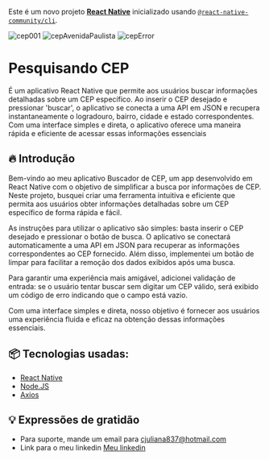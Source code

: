 Este é um novo projeto [**React Native**](https://reactnative.dev) inicializado usando [`@react-native-community/cli`](https://github.com/react-native-community/cli).

![cep001](https://github.com/devjubis/react_native_cep_api/assets/110790833/09d1b4df-35fc-4c01-ab90-1ec1ac5ecfd6)
![cepAvenidaPaulista](https://github.com/devjubis/react_native_cep_api/assets/110790833/5b9e9838-9462-4a3e-a872-1fda5035bb87)
![cepError](https://github.com/devjubis/react_native_cep_api/assets/110790833/41464f4d-95fd-4ae8-9d2c-53f0b366b88d)

# Pesquisando CEP

É um aplicativo React Native que permite aos usuários buscar informações detalhadas sobre um CEP específico. Ao inserir o CEP desejado e pressionar 'buscar', o aplicativo se conecta a uma API em JSON e recupera instantaneamente o logradouro, bairro, cidade e estado correspondentes. Com uma interface simples e direta, o aplicativo oferece uma maneira rápida e eficiente de acessar essas informações essenciais

## 🔥 Introdução

Bem-vindo ao meu aplicativo Buscador de CEP, um app desenvolvido em React Native com o objetivo de simplificar a busca por informações de CEP. Neste projeto, busquei criar uma ferramenta intuitiva e eficiente que permita aos usuários obter informações detalhadas sobre um CEP específico de forma rápida e fácil.

As instruções para utilizar o aplicativo são simples: basta inserir o CEP desejado e pressionar o botão de busca. O aplicativo se conectará automaticamente a uma API em JSON para recuperar as informações correspondentes ao CEP fornecido. Além disso, implementei um botão de limpar para facilitar a remoção dos dados exibidos após uma busca.

Para garantir uma experiência mais amigável, adicionei validação de entrada: se o usuário tentar buscar sem digitar um CEP válido, será exibido um código de erro indicando que o campo está vazio.

Com uma interface simples e direta, nosso objetivo é fornecer aos usuários uma experiência fluida e eficaz na obtenção dessas informações essenciais.

## 📦 Tecnologias usadas:

* [React Native](https://reactnative.dev/)
* [Node.JS](https://nodejs.org/en)
* [Axios](https://axios-http.com/ptbr/)

## 💡 Expressões de gratidão

* Para suporte, mande um email para cjuliana837@hotmail.com
* Link para o meu linkedin [Meu linkedin](https://www.linkedin.com/in/julianacastrosilva/)
